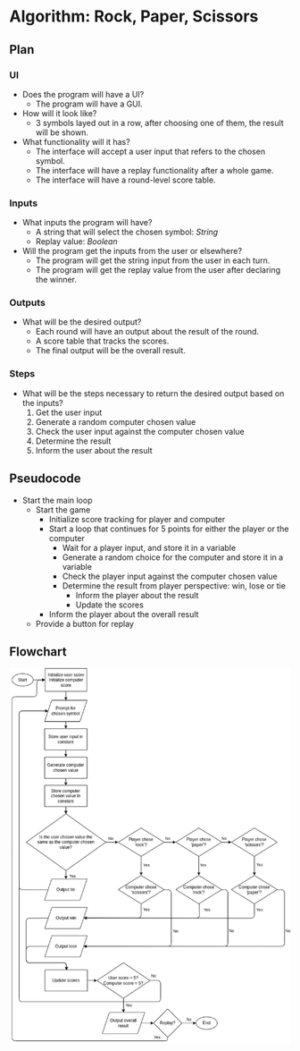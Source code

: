 # Algorithm: Rock, Paper, Scissors

## Plan

### UI

- Does the program will have a UI?
  - The program will have a GUI.
- How will it look like?
  - 3 symbols layed out in a row, after choosing one of them, the result will be shown.
- What functionality will it has?
  - The interface will accept a user input that refers to the chosen symbol.
  - The interface will have a replay functionality after a whole game.
  - The interface will have a round-level score table.

### Inputs

- What inputs the program will have?
  - A string that will select the chosen symbol: _String_
  - Replay value: _Boolean_
- Will the program get the inputs from the user or elsewhere?
  - The program will get the string input from the user in each turn.
  - The program will get the replay value from the user after declaring the winner.

### Outputs

- What will be the desired output?
  - Each round will have an output about the result of the round.
  - A score table that tracks the scores.
  - The final output will be the overall result.

### Steps

- What will be the steps necessary to return the desired output based on the inputs?
  1. Get the user input
  2. Generate a random computer chosen value
  3. Check the user input against the computer chosen value
  4. Determine the result
  5. Inform the user about the result

## Pseudocode

- Start the main loop
  - Start the game
    - Initialize score tracking for player and computer
    - Start a loop that continues for 5 points for either the player or the computer
      - Wait for a player input, and store it in a variable
      - Generate a random choice for the computer and store it in a variable
      - Check the player input against the computer chosen value
      - Determine the result from player perspective: win, lose or tie
        - Inform the player about the result
        - Update the scores
    - Inform the player about the overall result
  - Provide a button for replay

## Flowchart

![Algorithm flowchart](algorithm.drawio.png)
